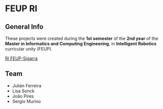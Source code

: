 # FEUP RI

## General Info

These projects were created during the **1st semester** of the **2nd year** of the **Master in Informatics and Computing Engineering**, in **Intelligent Robotics** curricular unity (FEUP).

[RI FEUP-Sigarra](https://sigarra.up.pt/feup/en/UCURR_GERAL.FICHA_UC_VIEW?pv_ocorrencia_id=501967 "Curricular Unity Homepage")

## Team

- Julián Ferreira
- Lisa Sonck
- João Pires
- Sergio Murino